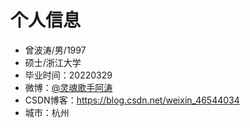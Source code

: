 # 个人信息

- 曾波涛/男/1997
- 硕士/浙江大学
- 毕业时间：20220329
- 微博：[@灵魂歌手阿涛](http://weibo.com/u/6124574962)
- CSDN博客：https://blog.csdn.net/weixin_46544034
- 城市：杭州
